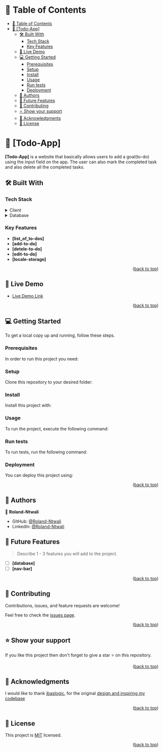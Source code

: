 <!-- TABLE OF CONTENTS -->

# 📗 Table of Contents

- [📗 Table of Contents](#-table-of-contents)
- [📖 \[Todo-App\] ](#-todo-app-)
  - [🛠 Built With ](#-built-with-)
    - [Tech Stack ](#tech-stack-)
    - [Key Features ](#key-features-)
  - [🚀 Live Demo ](#-live-demo-)
  - [💻 Getting Started ](#-getting-started-)
    - [Prerequisites](#prerequisites)
    - [Setup](#setup)
    - [Install](#install)
    - [Usage](#usage)
    - [Run tests](#run-tests)
    - [Deployment](#deployment)
  - [👥 Authors ](#-authors-)
  - [🔭 Future Features ](#-future-features-)
  - [🤝 Contributing ](#-contributing-)
  - [⭐️ Show your support ](#️-show-your-support-)
  - [🙏 Acknowledgments ](#-acknowledgments-)
  - [📝 License ](#-license-)

<!-- PROJECT DESCRIPTION -->

# 📖 [Todo-App] <a name="about-project"></a>

**[Todo-App]** is a website that basically allows users to add a goal(to-do) using the input field on the app. The user can also mark the completed task and also delete all the completed tasks.

## 🛠 Built With <a name="built-with"></a>

### Tech Stack <a name="tech-stack"></a>

<details>
  <summary>Client</summary>
  <ul>
    <li><a href="https://reactjs.org/">React.js</a></li>
  </ul>
</details>

<details>
<summary>Database</summary>
  <ul>
    <li><a href="#">Local Storage</a></li>
  </ul>
</details>

<!-- Features -->

### Key Features <a name="key-features"></a>

- **[list_of_to-dos]**
- **[add-to-do]**
- **[detele-to-do]**
- **[edit-to-do]**
- **[locale-storage]**

<p align="right">(<a href="#readme-top">back to top</a>)</p>

<!-- LIVE DEMO -->

## 🚀 Live Demo <a name="live-demo"></a>

- [Live Demo Link](Coming-Soon)

<p align="right">(<a href="#readme-top">back to top</a>)</p>

<!-- GETTING STARTED -->

## 💻 Getting Started <a name="getting-started"></a>

To get a local copy up and running, follow these steps.

### Prerequisites

In order to run this project you need:

<!--
Node js

```sh
sudo yum install nodejs
```
 -->

### Setup

Clone this repository to your desired folder:

<!--

```sh
  cd react-todo-app
  git clone https://github.com/Roland-Ntwali/To_Do_list-React_App.git
```
--->

### Install

Install this project with:

<!--
Example command:

```sh
  cd react-todo-app
  npm install
  npm run build
```
--->

### Usage

To run the project, execute the following command:

<!--

```sh
  npm run dev
```
--->

### Run tests

To run tests, run the following command:

<!--

```sh
  npm run test
```
--->

### Deployment

You can deploy this project using:

<!--

```sh
  Github pages
  Netlify
  etc
```
 -->

<p align="right">(<a href="#readme-top">back to top</a>)</p>

<!-- AUTHORS -->

## 👥 Authors <a name="authors"></a>

👤 **Roland-Ntwali**

- GitHub: [@Roland-Ntwali](https://github.com/Roland-Ntwali)
- LinkedIn: [@Roland-Ntwali](https://www.linkedin.com/in/roland-ntwali-11b16617b/)

<!-- FUTURE FEATURES -->

## 🔭 Future Features <a name="future-features"></a>

> Describe 1 - 3 features you will add to the project.

- [ ] **[database]**
- [ ] **[nav-bar]**

<p align="right">(<a href="#readme-top">back to top</a>)</p>

<!-- CONTRIBUTING -->

## 🤝 Contributing <a name="contributing"></a>

Contributions, issues, and feature requests are welcome!

Feel free to check the [issues page](https://github.com/Roland-Ntwali/To_Do_list-React_App/issues).

<p align="right">(<a href="#readme-top">back to top</a>)</p>

<!-- SUPPORT -->

## ⭐️ Show your support <a name="support"></a>

If you like this project then don't forget to give a star ⭐ on this repository.

<p align="right">(<a href="#readme-top">back to top</a>)</p>

<!-- ACKNOWLEDGEMENTS -->

## 🙏 Acknowledgments <a name="acknowledgements"></a>

I would like to thank [ibaslogic](https://ibaslogic.com/), for the original [design and inspiring my codebase](https://ibaslogic.com/react-tutorial-for-beginners/)

<p align="right">(<a href="#readme-top">back to top</a>)</p>

<!-- LICENSE -->

## 📝 License <a name="license"></a>

This project is [MIT](LICENSE.txt) licensed.

<p align="right">(<a href="#readme-top">back to top</a>)</p>
